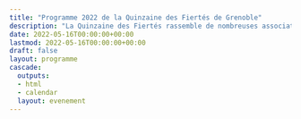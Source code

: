 ```yaml
---
title: "Programme 2022 de la Quinzaine des Fiertés de Grenoble"
description: "La Quinzaine des Fiertés rassemble de nombreuses associations LGBTQIA+ de Grenoble autour de deux semaines d'événements organisés par et pour les personnes LGBTQIA+ et leurs allié·es. Elle s'ouvre à peu près avec la Marche des Fiertés de Grenoble, le 28 mai, et se termine pendant le mois de juin."
date: 2022-05-16T00:00:00+00:00
lastmod: 2022-05-16T00:00:00+00:00
draft: false
layout: programme
cascade:
  outputs:
  - html
  - calendar
  layout: evenement
---
```

